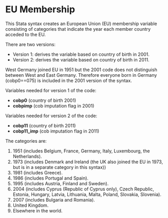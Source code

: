 # EU Membership
This Stata syntax creates an European Union (EU) membership variable consisting of categories that indicate the year each member country acceded to the EU.  

There are two versions:
- Version 1: derives the variable based on country of birth in 2001.
- Version 2: derives the variable based on country of birth in 2011.

West Germany joined EU in 1951 but the 2001 code does not distinguish between West and East Germany. Therefore everyone born in Germany (cobp0==075) is included in the 2001 version of the syntax.

Variables needed for version 1 of the code:
- **cobp0** (country of birth 2001)
- **cobpimp** (cob imputation flag in 2001)

Variables needed for version 2 of the code:
- **cobp11** (country of birth 2011)
- **cobp11_imp** (cob imputation flag in 2011)

The categories are: 
1. 1951 (includes Belgium, France, Germany, Italy, Luxembourg, the Netherlands).
2. 1973 (includes Denmark and Ireland (the UK also joined the EU in 1973, but is in a separate category in this syntax))
3. 1981 (includes Greece).
4. 1986 (includes Portugal and Spain).
5. 1995 (includes Austria, Finland and Sweden).
6. 2004 (includes Cyprus (Republic of Cyprus only), Czech Republic, Estonia, Hungary, Latvia, Lithuania, Malta, Poland, Slovakia, Slovenia).
7. 2007 (includes Bulgaria and Romania).
8. United Kingdom.
9. Elsewhere in the world.
